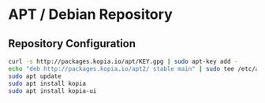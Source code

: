 APT / Debian Repository
=======================

Repository Configuration
------------------------

```bash
curl -s http://packages.kopia.io/apt/KEY.gpg | sudo apt-key add -
echo "deb http://packages.kopia.io/apt2/ stable main" | sudo tee /etc/apt/sources.list.d/kopia.list
sudo apt update
sudo apt install kopia
sudo apt install kopia-ui
```

